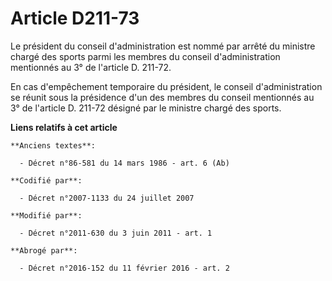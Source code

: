 # Article D211-73

Le président du conseil d'administration est nommé par arrêté du ministre chargé des sports parmi les membres du conseil
d'administration mentionnés au 3° de l'article D. 211-72. 

En cas d'empêchement temporaire du président, le conseil d'administration se réunit sous la présidence d'un des membres du
conseil mentionnés au 3° de l'article D. 211-72 désigné par le ministre chargé des sports.

**Liens relatifs à cet article**

	**Anciens textes**:

	  - Décret n°86-581 du 14 mars 1986 - art. 6 (Ab)

	**Codifié par**:

	  - Décret n°2007-1133 du 24 juillet 2007

	**Modifié par**:

	  - Décret n°2011-630 du 3 juin 2011 - art. 1

	**Abrogé par**:

	  - Décret n°2016-152 du 11 février 2016 - art. 2

